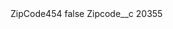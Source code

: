 <?xml version="1.0" encoding="UTF-8"?>
<CustomMetadata xmlns="http://soap.sforce.com/2006/04/metadata" xmlns:xsi="http://www.w3.org/2001/XMLSchema-instance" xmlns:xsd="http://www.w3.org/2001/XMLSchema">
    <label>ZipCode454</label>
    <protected>false</protected>
    <values>
        <field>Zipcode__c</field>
        <value xsi:type="xsd:string">20355</value>
    </values>
</CustomMetadata>
